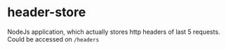 # header-store

NodeJs application, which actually stores http headers of last 5 requests. Could be accessed on `/headers`
